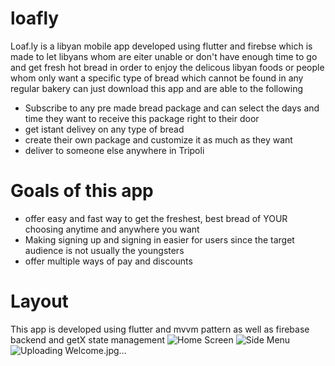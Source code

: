 # loafly

Loaf.ly is a libyan mobile app developed using flutter and firebse which is made to 
let libyans whom are eiter unable or don't have enough time to go and get fresh hot bread 
in order to enjoy the delicous libyan foods or people whom only want a specific type of bread 
which cannot be found in any regular bakery can just download this app and are able to the following 

* Subscribe to any pre made bread package and can select the days and time they want to receive this package right to their door
* get istant delivey on any type of bread 
* create their own package and customize it as much as they want 
* deliver to someone else anywhere in Tripoli 

# Goals of this app 
* offer easy and fast way to get the freshest, best bread of YOUR choosing anytime and anywhere you want 
* Making signing up and signing in easier for users since the target audience is not usually the youngsters 
* offer multiple ways of pay and discounts 

# Layout 
This app is developed using flutter and mvvm pattern as well as firebase backend and getX state management 
![Home Screen](https://github.com/aimball126/loafly/assets/62388716/85583cc1-7fa5-45c7-b05e-d2e843989490)
![Side Menu](https://github.com/aimball126/loafly/assets/62388716/6dc8b7e6-320e-4407-91a2-8f023d3371af)
![Uploading Welcome.jpg…]()
